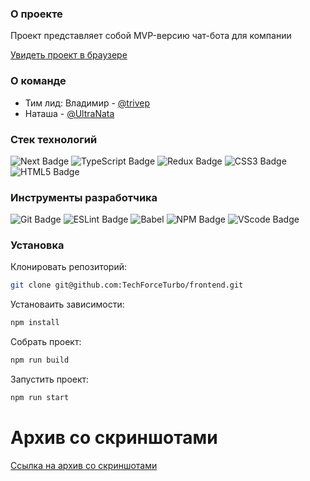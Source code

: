 ### О проекте

Проект представляет собой MVP-версию чат-бота для компании

[Увидеть проект в браузере](https://chat-bot-tft.vercel.app/)

### О команде

- Тим лид: Владимир - [@trivep](https://t.me/trivep)
- Наташа - [@UltraNata](https://t.me/UltraNata)

### Стек технологий

<div> 
 <img src="https://img.shields.io/badge/next.js-%23404d59.svg?style=for-the-badge&logo=nextdotjs&logoColor=white" alt="Next Badge" />
 <img src="https://img.shields.io/badge/TypeScript-%23404d59.svg?style=for-the-badge&logo=typescript&logoColor=blue" alt="TypeScript Badge" />
 <img src="https://img.shields.io/badge/Redux-%23404d59.svg?style=for-the-badge&logo=Redux&logoColor=violet" alt="Redux Badge" /> 
 <img src="https://img.shields.io/badge/css3-%23404d59.svg?style=for-the-badge&logo=css3&logoColor=lightblue" alt="CSS3 Badge" />
 <img src="https://img.shields.io/badge/html5-%23404d59.svg?style=for-the-badge&logo=html5&logoColor=orange" alt="HTML5 Badge" />
</div>

### Инструменты разработчика

<div style="display: inline">
  <img src="https://img.shields.io/badge/git-%23404d59.svg?style=for-the-badge&logo=git&logoColor=red" alt="Git Badge" />
  <img src="https://img.shields.io/badge/ESLint-%23404d59?style=for-the-badge&logo=eslint&logoColor=violet" alt="ESLint Badge" />
  <img src="https://img.shields.io/badge/babel-%23404d59?style=for-the-badge&logo=vscode&logoColor=white" alt="Babel" />
  <img src="https://img.shields.io/badge/NPM-%23404d59?style=for-the-badge&logo=npm&logoColor=red" alt="NPM Badge" />
  <img src="https://img.shields.io/badge/vscode-%23404d59?style=for-the-badge&logo=vscode&logoColor=white" alt="VScode Badge" />
</div>

### Установка

Клонировать репозиторий:

```bash
git clone git@github.com:TechForceTurbo/frontend.git
```

Установаить зависимости:

```bash
npm install
```

Собрать проект:

```bash
npm run build
```

Запустить проект:

```bash
npm run start
```

# Архив со скриншотами

[Ссылка на архив со скриншотами](https://disk.yandex.ru/d/a3m67vStPBrJzg)

